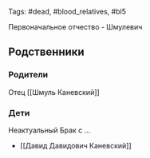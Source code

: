 Tags: #dead, #blood_relatives, #bl5

Первоначальное отчество - Шмулевич

## Родственники
### Родители
Отец [[Шмуль Каневский]]

### Дети
Неактуальный Брак с ...
- [[Давид Давидович Каневский]]
